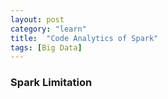 ```yaml
---
layout: post
category: "learn"
title:  "Code Analytics of Spark"
tags: [Big Data]
---
```

### Spark Limitation 


